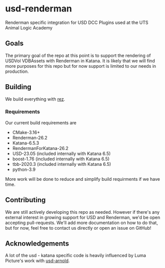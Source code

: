 # usd-renderman
Renderman specific integration for USD DCC Plugins used at the UTS Animal Logic Academy

## Goals
The primary goal of the repo at this point is to support the rendering of USDVol VDBAssets with Renderman in Katana. It is likely that we will find more purposes for this repo but for now support is limited to our needs in production.

## Building
We build everything with [rez](https://github.com/nerdvegas/rez).

### Requirements
Our current build requirements are
 * CMake-3.16+
 * Renderman-26.2
 * Katana-6.5.3
 * RendermanForKatana-26.2
 * USD-23.05 (included internally with Katana 6.5)
 * boost-1.76 (included internally with Katana 6.5)
 * tbb-2020.3 (included internally with Katana 6.5)
 * python-3.9

More work will be done to reduce and simplify build requirments if we have time.

## Contributing
We are still actively developing this repo as needed. However if there's any external interest in growing support for USD and Renderman, we'd be open accepting pull-requests. We'll add more documentation on how to do that, but for now, feel free to contact us directly or open an issue on GitHub!

## Acknowledgements
A lot of the usd - katana specific code is heavily influenced by Luma Picture's work with [usd-arnold](https://github.com/LumaPictures/usd-arnold).
